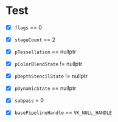 # Test
- [x] `flags` == 0
- [x] `stageCount` == 2
- [x] `pTessellation` == nullptr
- [x] `pColorBlendState` != nullptr
- [x] `pDepthStencilState` != nullptr
- [x] `pDynamicState` == nullptr
- [x] `subpass` = 0
- [x] `basePipelineHandle` == `VK_NULL_HANDLE`

